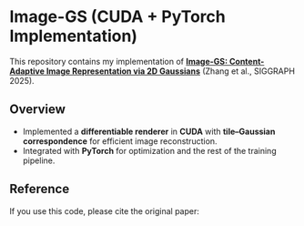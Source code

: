 # Image-GS (CUDA + PyTorch Implementation)

This repository contains my implementation of **[Image-GS: Content-Adaptive Image Representation via 2D Gaussians](https://doi.org/10.1145/3721238.3730596)** (Zhang et al., SIGGRAPH 2025).

## Overview
- Implemented a **differentiable renderer** in **CUDA** with **tile–Gaussian correspondence** for efficient image reconstruction.  
- Integrated with **PyTorch** for optimization and the rest of the training pipeline.  

## Reference
If you use this code, please cite the original paper:


